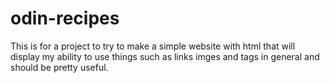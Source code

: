 # odin-recipes
This is for a project to try to make a simple website with html that will display my ability to use things such as links imges and tags in general and should be pretty useful.